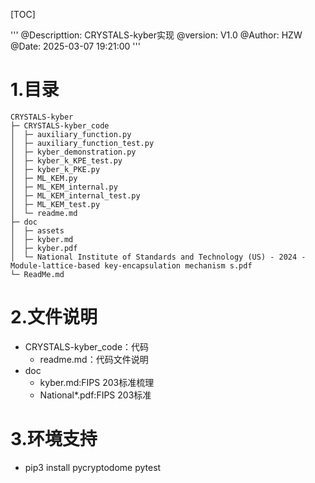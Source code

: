 [TOC]

'''
@Descripttion: CRYSTALS-kyber实现
@version: V1.0
@Author: HZW
@Date: 2025-03-07 19:21:00
'''

# 1.目录
```
CRYSTALS-kyber
├─ CRYSTALS-kyber_code
│  ├─ auxiliary_function.py
│  ├─ auxiliary_function_test.py
│  ├─ kyber_demonstration.py
│  ├─ kyber_k_KPE_test.py
│  ├─ kyber_k_PKE.py
│  ├─ ML_KEM.py
│  ├─ ML_KEM_internal.py
│  ├─ ML_KEM_internal_test.py
│  ├─ ML_KEM_test.py
│  └─ readme.md
├─ doc
│  ├─ assets
│  ├─ kyber.md
│  ├─ kyber.pdf
│  └─ National Institute of Standards and Technology (US) - 2024 - Module-lattice-based key-encapsulation mechanism s.pdf
└─ ReadMe.md
```
# 2.文件说明
* CRYSTALS-kyber_code：代码
  * readme.md：代码文件说明
* doc
  * kyber.md:FIPS 203标准梳理
  * National*.pdf:FIPS 203标准
# 3.环境支持
* pip3 install pycryptodome pytest
